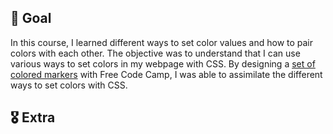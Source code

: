 ## 🎯 Goal
In this course, I learned different ways to set color values and how to pair colors with each other. The objective was to understand that I can use various ways to set colors in my webpage with CSS.
By designing a [set of colored markers](https://github.com/yuri-marinho/Responsive-Web-Design-FCC/tree/main/Basic%20CSS%20Course/Cafe%20Menu) with Free Code Camp, I was able to assimilate the different ways to set colors with CSS.

## 🎖️ Extra

